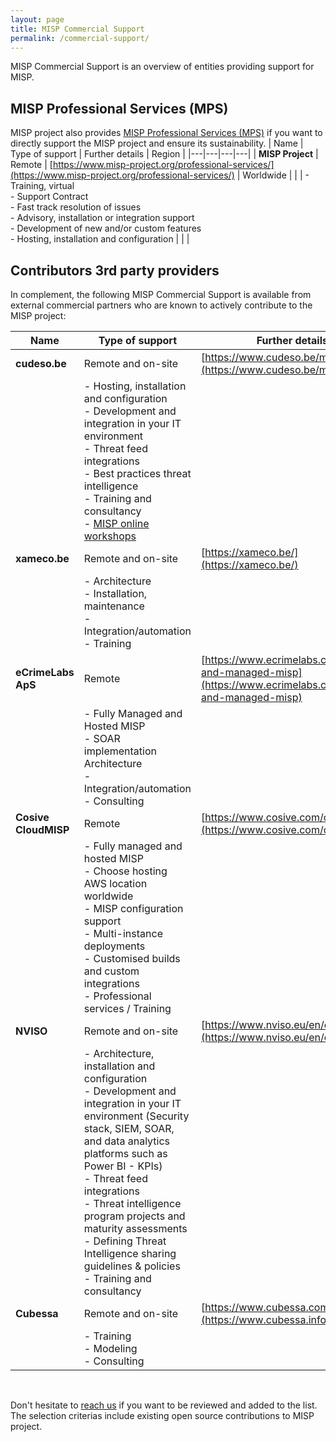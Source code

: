 ```yaml
---
layout: page
title: MISP Commercial Support
permalink: /commercial-support/
---
```


MISP Commercial Support is an overview of entities providing support for MISP.

## MISP Professional Services (MPS)

MISP project also provides [MISP Professional Services (MPS)](/professional-services/) if you want to directly support the MISP project and ensure its sustainability.
| Name   | Type of support | Further details  | Region |
|---|---|---|---|
| **MISP Project**  | Remote | [https://www.misp-project.org/professional-services/](https://www.misp-project.org/professional-services/) | Worldwide |
|            | - Training, virtual<br />- Support Contract <br />- Fast track resolution of issues<br />- Advisory, installation or integration support<br />- Development of new and/or custom features<br />- Hosting, installation and configuration |   | |


## Contributors 3rd party providers

In complement, the following MISP Commercial Support is available from external commercial partners who are known to actively contribute to the MISP project:

| Name   | Type of support | Further details  | Region |
|---|---|---|---|
| **cudeso.be**  | Remote and on-site | [https://www.cudeso.be/misp.html](https://www.cudeso.be/misp.html) | Europe |
|            | - Hosting, installation and configuration <br /> - Development and integration in your IT environment <br /> - Threat feed integrations <br /> - Best practices threat intelligence <br /> - Training and consultancy <br /> - [MISP online workshops](https://www.cudeso.be/misp-workshop.html) |   | |
| **xameco.be** | Remote and on-site | [https://xameco.be/](https://xameco.be/) | Europe |
|               | - Architecture <br />- Installation, maintenance<br />- Integration/automation<br />- Training | | |
| **eCrimeLabs ApS** | Remote | [https://www.ecrimelabs.com/hosted-and-managed-misp](https://www.ecrimelabs.com/hosted-and-managed-misp) | Europe |
|               | - Fully Managed and Hosted MISP<br />- SOAR implementation Architecture <br />- Integration/automation<br />- Consulting | | |
| **Cosive CloudMISP** | Remote | [https://www.cosive.com/cloud-misp](https://www.cosive.com/cloud-misp) | Worldwide |
|               | - Fully managed and hosted MISP<br />- Choose hosting AWS location worldwide<br />- MISP configuration support<br />- Multi-instance deployments<br />- Customised builds and custom integrations<br />- Professional services / Training | | |
| **NVISO**  | Remote and on-site | [https://www.nviso.eu/en/contact](https://www.nviso.eu/en/contact) | Europe |
|            | - Architecture, installation and configuration <br /> - Development and integration in your IT environment (Security stack, SIEM, SOAR, and data analytics platforms such as Power BI - KPIs)<br /> - Threat feed integrations <br /> - Threat intelligence program projects and maturity assessments <br /> - Defining Threat Intelligence sharing guidelines & policies <br /> - Training and consultancy |   | |
| **Cubessa**  | Remote and on-site | [https://www.cubessa.com](https://www.cubessa.info) | Worldwide |
|            | - Training <br /> - Modeling <br />  - Consulting <br />| | |
<br />

Don't hesitate to [reach us](/support) if you want to be reviewed and added to the list. The selection criterias include existing open source contributions to MISP project.
